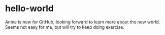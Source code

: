 # hello-world
Annie is new for GitHub, looking forward to learn more about the new world.
Seems not easy for me, but will try to keep doing exercise.
